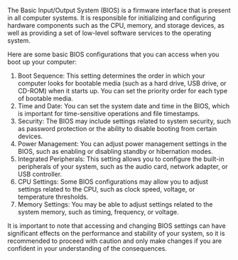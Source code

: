 The Basic Input/Output System (BIOS) is a firmware interface that is present in all computer systems. It is responsible for initializing and configuring hardware components such as the CPU, memory, and storage devices, as well as providing a set of low-level software services to the operating system.

Here are some basic BIOS configurations that you can access when you boot up your computer:

1. Boot Sequence: This setting determines the order in which your computer looks for bootable media (such as a hard drive, USB drive, or CD-ROM) when it starts up. You can set the priority order for each type of bootable media.
2. Time and Date: You can set the system date and time in the BIOS, which is important for time-sensitive operations and file timestamps.
3. Security: The BIOS may include settings related to system security, such as password protection or the ability to disable booting from certain devices.
4. Power Management: You can adjust power management settings in the BIOS, such as enabling or disabling standby or hibernation modes.
5. Integrated Peripherals: This setting allows you to configure the built-in peripherals of your system, such as the audio card, network adapter, or USB controller.
6. CPU Settings: Some BIOS configurations may allow you to adjust settings related to the CPU, such as clock speed, voltage, or temperature thresholds.
7. Memory Settings: You may be able to adjust settings related to the system memory, such as timing, frequency, or voltage.

It is important to note that accessing and changing BIOS settings can have significant effects on the performance and stability of your system, so it is recommended to proceed with caution and only make changes if you are confident in your understanding of the consequences.
